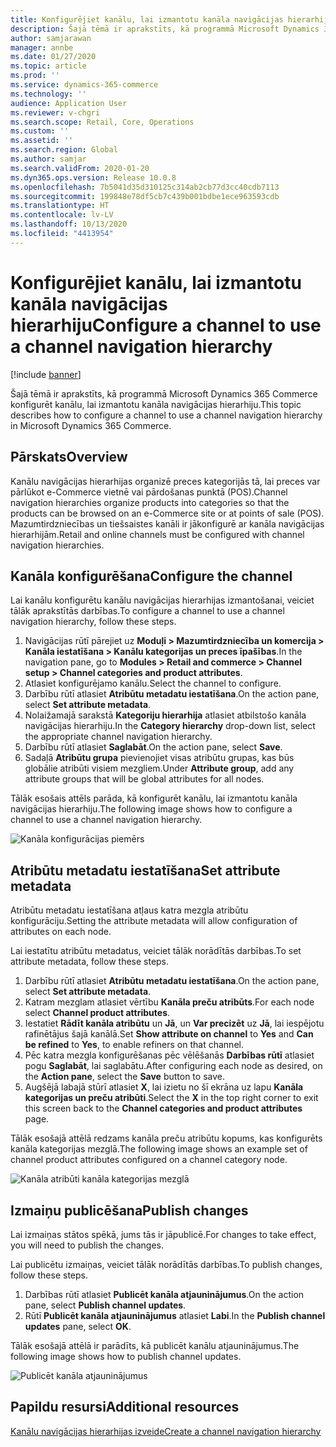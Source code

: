 ```yaml
---
title: Konfigurējiet kanālu, lai izmantotu kanāla navigācijas hierarhiju
description: Šajā tēmā ir aprakstīts, kā programmā Microsoft Dynamics 365 Commerce konfigurēt kanālu, lai izmantotu kanāla navigācijas hierarhiju.
author: samjarawan
manager: annbe
ms.date: 01/27/2020
ms.topic: article
ms.prod: ''
ms.service: dynamics-365-commerce
ms.technology: ''
audience: Application User
ms.reviewer: v-chgri
ms.search.scope: Retail, Core, Operations
ms.custom: ''
ms.assetid: ''
ms.search.region: Global
ms.author: samjar
ms.search.validFrom: 2020-01-20
ms.dyn365.ops.version: Release 10.0.8
ms.openlocfilehash: 7b5041d35d310125c314ab2cb77d3cc40cdb7113
ms.sourcegitcommit: 199848e78df5cb7c439b001bdbe1ece963593cdb
ms.translationtype: HT
ms.contentlocale: lv-LV
ms.lasthandoff: 10/13/2020
ms.locfileid: "4413954"
---
```

# <a name="configure-a-channel-to-use-a-channel-navigation-hierarchy"></a><span data-ttu-id="68221-103">Konfigurējiet kanālu, lai izmantotu kanāla navigācijas hierarhiju</span><span class="sxs-lookup"><span data-stu-id="68221-103">Configure a channel to use a channel navigation hierarchy</span></span>


[!include [banner](includes/banner.md)]

<span data-ttu-id="68221-104">Šajā tēmā ir aprakstīts, kā programmā Microsoft Dynamics 365 Commerce konfigurēt kanālu, lai izmantotu kanāla navigācijas hierarhiju.</span><span class="sxs-lookup"><span data-stu-id="68221-104">This topic describes how to configure a channel to use a channel navigation hierarchy in Microsoft Dynamics 365 Commerce.</span></span>

## <a name="overview"></a><span data-ttu-id="68221-105">Pārskats</span><span class="sxs-lookup"><span data-stu-id="68221-105">Overview</span></span>

<span data-ttu-id="68221-106">Kanālu navigācijas hierarhijas organizē preces kategorijās tā, lai preces var pārlūkot e-Commerce vietnē vai pārdošanas punktā (POS).</span><span class="sxs-lookup"><span data-stu-id="68221-106">Channel navigation hierarchies organize products into categories so that the products can be browsed on an e-Commerce site or at points of sale (POS).</span></span> <span data-ttu-id="68221-107">Mazumtirdzniecības un tiešsaistes kanāli ir jākonfigurē ar kanāla navigācijas hierarhijām.</span><span class="sxs-lookup"><span data-stu-id="68221-107">Retail and online channels must be configured with channel navigation hierarchies.</span></span>

## <a name="configure-the-channel"></a><span data-ttu-id="68221-108">Kanāla konfigurēšana</span><span class="sxs-lookup"><span data-stu-id="68221-108">Configure the channel</span></span>

<span data-ttu-id="68221-109">Lai kanālu konfigurētu kanālu navigācijas hierarhijas izmantošanai, veiciet tālāk aprakstītās darbības.</span><span class="sxs-lookup"><span data-stu-id="68221-109">To configure a channel to use a channel navigation hierarchy, follow these steps.</span></span>

1. <span data-ttu-id="68221-110">Navigācijas rūtī pārejiet uz **Moduļi \> Mazumtirdzniecība un komercija \> Kanāla iestatīšana \> Kanālu kategorijas un preces īpašības**.</span><span class="sxs-lookup"><span data-stu-id="68221-110">In the navigation pane, go to **Modules \> Retail and commerce \> Channel setup \> Channel categories and product attributes**.</span></span>
1. <span data-ttu-id="68221-111">Atlasiet konfigurējamo kanālu.</span><span class="sxs-lookup"><span data-stu-id="68221-111">Select the channel to configure.</span></span>
1. <span data-ttu-id="68221-112">Darbību rūtī atlasiet **Atribūtu metadatu iestatīšana**.</span><span class="sxs-lookup"><span data-stu-id="68221-112">On the action pane, select **Set attribute metadata**.</span></span>
1. <span data-ttu-id="68221-113">Nolaižamajā sarakstā **Kategoriju hierarhija** atlasiet atbilstošo kanāla navigācijas hierarhiju.</span><span class="sxs-lookup"><span data-stu-id="68221-113">In the **Category hierarchy** drop-down list, select the appropriate channel navigation hierarchy.</span></span>
1. <span data-ttu-id="68221-114">Darbību rūtī atlasiet **Saglabāt**.</span><span class="sxs-lookup"><span data-stu-id="68221-114">On the action pane, select **Save**.</span></span>
1. <span data-ttu-id="68221-115">Sadaļā **Atribūtu grupa** pievienojiet visas atribūtu grupas, kas būs globālie atribūti visiem mezgliem.</span><span class="sxs-lookup"><span data-stu-id="68221-115">Under **Attribute group**, add any attribute groups that will be global attributes for all nodes.</span></span>

<span data-ttu-id="68221-116">Tālāk esošais attēls parāda, kā konfigurēt kanālu, lai izmantotu kanāla navigācijas hierarhiju.</span><span class="sxs-lookup"><span data-stu-id="68221-116">The following image shows how to configure a channel to use a channel navigation hierarchy.</span></span>

![Kanāla konfigurācijas piemērs](media/configure-channel-hierarchy-1.png)

## <a name="set-attribute-metadata"></a><span data-ttu-id="68221-118">Atribūtu metadatu iestatīšana</span><span class="sxs-lookup"><span data-stu-id="68221-118">Set attribute metadata</span></span>

<span data-ttu-id="68221-119">Atribūtu metadatu iestatīšana atļaus katra mezgla atribūtu konfigurāciju.</span><span class="sxs-lookup"><span data-stu-id="68221-119">Setting the attribute metadata will allow configuration of attributes on each node.</span></span>

<span data-ttu-id="68221-120">Lai iestatītu atribūtu metadatus, veiciet tālāk norādītās darbības.</span><span class="sxs-lookup"><span data-stu-id="68221-120">To set attribute metadata, follow these steps.</span></span>

1. <span data-ttu-id="68221-121">Darbību rūtī atlasiet **Atribūtu metadatu iestatīšana**.</span><span class="sxs-lookup"><span data-stu-id="68221-121">On the action pane, select **Set attribute metadata**.</span></span>
1. <span data-ttu-id="68221-122">Katram mezglam atlasiet vērtību **Kanāla preču atribūts**.</span><span class="sxs-lookup"><span data-stu-id="68221-122">For each node select **Channel product attributes**.</span></span>
1. <span data-ttu-id="68221-123">Iestatiet **Rādīt kanāla atribūtu** un **Jā**, un **Var precizēt** uz **Jā**, lai iespējotu rafinētājus šajā kanālā.</span><span class="sxs-lookup"><span data-stu-id="68221-123">Set **Show attribute on channel** to **Yes** and **Can be refined** to **Yes**, to enable refiners on that channel.</span></span>
1. <span data-ttu-id="68221-124">Pēc katra mezgla konfigurēšanas pēc vēlēšanās **Darbības rūtī** atlasiet pogu **Saglabāt**, lai saglabātu.</span><span class="sxs-lookup"><span data-stu-id="68221-124">After configuring each node as desired, on the **Action pane**, select the **Save** button to save.</span></span>
1. <span data-ttu-id="68221-125">Augšējā labajā stūrī atlasiet **X**, lai izietu no šī ekrāna uz lapu **Kanāla kategorijas un preču atribūti**.</span><span class="sxs-lookup"><span data-stu-id="68221-125">Select the **X** in the top right corner to exit this screen back to the **Channel categories and product attributes** page.</span></span>

<span data-ttu-id="68221-126">Tālāk esošajā attēlā redzams kanāla preču atribūtu kopums, kas konfigurēts kanāla kategorijas mezglā.</span><span class="sxs-lookup"><span data-stu-id="68221-126">The following image shows an example set of channel product attributes configured on a channel category node.</span></span>

![Kanāla atribūti kanāla kategorijas mezglā](media/configure-channel-hierarchy-2.png)

## <a name="publish-changes"></a><span data-ttu-id="68221-128">Izmaiņu publicēšana</span><span class="sxs-lookup"><span data-stu-id="68221-128">Publish changes</span></span>

<span data-ttu-id="68221-129">Lai izmaiņas stātos spēkā, jums tās ir jāpublicē.</span><span class="sxs-lookup"><span data-stu-id="68221-129">For changes to take effect, you will need to publish the changes.</span></span>

<span data-ttu-id="68221-130">Lai publicētu izmaiņas, veiciet tālāk norādītās darbības.</span><span class="sxs-lookup"><span data-stu-id="68221-130">To publish changes, follow these steps.</span></span>

1. <span data-ttu-id="68221-131">Darbības rūtī atlasiet **Publicēt kanāla atjauninājumus**.</span><span class="sxs-lookup"><span data-stu-id="68221-131">On the action pane, select **Publish channel updates**.</span></span>
1. <span data-ttu-id="68221-132">Rūtī **Publicēt kanāla atjauninājumus** atlasiet **Labi**.</span><span class="sxs-lookup"><span data-stu-id="68221-132">In the **Publish channel updates** pane, select **OK**.</span></span>

<span data-ttu-id="68221-133">Tālāk esošajā attēlā ir parādīts, kā publicēt kanālu atjauninājumus.</span><span class="sxs-lookup"><span data-stu-id="68221-133">The following image shows how to publish channel updates.</span></span>

![Publicēt kanāla atjauninājumus](media/configure-channel-hierarchy-3.png)

## <a name="additional-resources"></a><span data-ttu-id="68221-135">Papildu resursi</span><span class="sxs-lookup"><span data-stu-id="68221-135">Additional resources</span></span>

[<span data-ttu-id="68221-136">Kanālu navigācijas hierarhijas izveide</span><span class="sxs-lookup"><span data-stu-id="68221-136">Create a channel navigation hierarchy</span></span>](create-channel-hierarchy.md)


